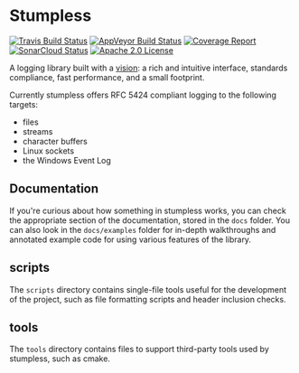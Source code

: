 # Stumpless

[![Travis Build Status](https://travis-ci.org/goatshriek/stumpless.svg?branch=master)](https://travis-ci.org/goatshriek/stumpless)
[![AppVeyor Build Status](https://ci.appveyor.com/api/projects/status/uwied5cn5jujl4d2/branch/master?svg=true)](https://ci.appveyor.com/project/goatshriek/stumpless)
[![Coverage Report](https://codecov.io/gh/goatshriek/stumpless/branch/master/graph/badge.svg)](https://codecov.io/gh/goatshriek/stumpless)
[![SonarCloud Status](https://sonarcloud.io/api/project_badges/measure?project=stumpless&metric=alert_status)](https://sonarcloud.io/dashboard?id=stumpless)
[![Apache 2.0 License](https://img.shields.io/badge/license-Apache%202.0-blue.svg)](https://opensource.org/licenses/Apache-2.0)

A logging library built with a [vision](docs/vision.md): a rich and intuitive
interface, standards compliance, fast performance, and a small footprint.

Currently stumpless offers RFC 5424 compliant logging to the following targets:
 * files
 * streams
 * character buffers
 * Linux sockets
 * the Windows Event Log

## Documentation
If you're curious about how something in stumpless works, you can check the
appropriate section of the documentation, stored in the `docs` folder. You can
also look in the `docs/examples` folder for in-depth walkthroughs and annotated
example code for using various features of the library.

## scripts
The `scripts` directory contains single-file tools useful for the development
of the project, such as file formatting scripts and header inclusion checks.

## tools
The `tools` directory contains files to support third-party tools used by
stumpless, such as cmake.
